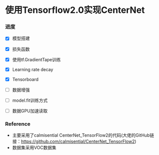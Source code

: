 # 使用Tensorflow2.0实现CenterNet

### 进度

- [x] 模型搭建
- [x] 损失函数
- [x] 使用tf.GradientTape训练
- [x] Learning rate decay
- [x] Tensorboard
- [ ] 数据增强
- [ ] model.fit训练方式
- [ ] 数据GPU加速读取


### Reference

-  主要采用了calmisential CenterNet_TensorFlow2的代码(大佬的GitHub链接：https://github.com/calmisential/CenterNet_TensorFlow2)
-  数据集采用VOC数据集

